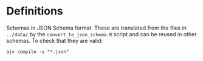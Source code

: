 # Definitions

Schemas in JSON Schema format. These are translated from the files in `../data/`
by the `convert_to_json_schema.R` script and can be reused in other schemas. To
check that they are valid:

```
ajv compile -s "*.json"
```
